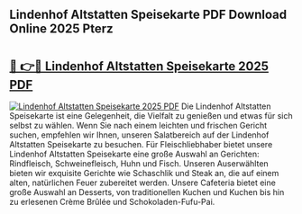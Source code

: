 ## Lindenhof Altstatten Speisekarte PDF Download Online 2025 Pterz

# <h2><a href="http://gc8psc.nevu.top/?p=Lindenhof+Altstatten+Speisekarte">🔗 👉🔴 Lindenhof Altstatten Speisekarte 2025 PDF</a></h2>

[![Lindenhof Altstatten Speisekarte 2025 PDF](https://i.imgur.com/dBaPXMq.png)](http://gc8psc.nevu.top/?p=Lindenhof+Altstatten+Speisekarte)
Die Lindenhof Altstatten Speisekarte ist eine Gelegenheit, die Vielfalt zu genießen und etwas für sich selbst zu wählen. Wenn Sie nach einem leichten und frischen Gericht suchen, empfehlen wir Ihnen, unseren Salatbereich auf der Lindenhof Altstatten Speisekarte zu besuchen. Für Fleischliebhaber bietet unsere Lindenhof Altstatten Speisekarte eine große Auswahl an Gerichten: Rindfleisch, Schweinefleisch, Huhn und Fisch. Unseren Auserwählten bieten wir exquisite Gerichte wie Schaschlik und Steak an, die auf einem alten, natürlichen Feuer zubereitet werden. Unsere Cafeteria bietet eine große Auswahl an Desserts, von traditionellen Kuchen und Kuchen bis hin zu erlesenen Crème Brûlée und Schokoladen-Fufu-Pai.
